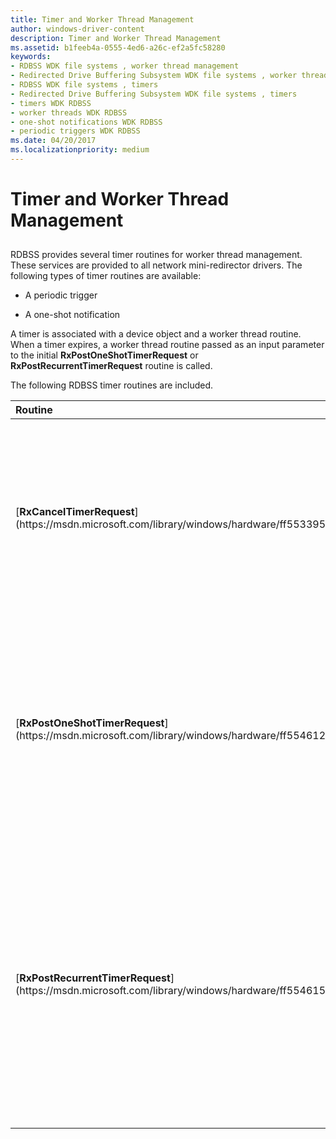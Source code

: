 ```yaml
---
title: Timer and Worker Thread Management
author: windows-driver-content
description: Timer and Worker Thread Management
ms.assetid: b1feeb4a-0555-4ed6-a26c-ef2a5fc58280
keywords:
- RDBSS WDK file systems , worker thread management
- Redirected Drive Buffering Subsystem WDK file systems , worker thread management
- RDBSS WDK file systems , timers
- Redirected Drive Buffering Subsystem WDK file systems , timers
- timers WDK RDBSS
- worker threads WDK RDBSS
- one-shot notifications WDK RDBSS
- periodic triggers WDK RDBSS
ms.date: 04/20/2017
ms.localizationpriority: medium
---
```


# Timer and Worker Thread Management


## <span id="ddk_timer_and_worker_thread_management_if"></span><span id="DDK_TIMER_AND_WORKER_THREAD_MANAGEMENT_IF"></span>


RDBSS provides several timer routines for worker thread management. These services are provided to all network mini-redirector drivers. The following types of timer routines are available:

-   A periodic trigger

-   A one-shot notification

A timer is associated with a device object and a worker thread routine. When a timer expires, a worker thread routine passed as an input parameter to the initial **RxPostOneShotTimerRequest** or **RxPostRecurrentTimerRequest** routine is called.

The following RDBSS timer routines are included.

<table>
<colgroup>
<col width="50%" />
<col width="50%" />
</colgroup>
<thead>
<tr class="header">
<th align="left">Routine</th>
<th align="left">Description</th>
</tr>
</thead>
<tbody>
<tr class="odd">
<td align="left"><p>[<strong>RxCancelTimerRequest</strong>](https://msdn.microsoft.com/library/windows/hardware/ff553395)</p></td>
<td align="left"><p>This routine cancels a timer request. The request to be canceled is identified by a pointer to the routine and a context parameter.</p></td>
</tr>
<tr class="even">
<td align="left"><p>[<strong>RxPostOneShotTimerRequest</strong>](https://msdn.microsoft.com/library/windows/hardware/ff554612)</p></td>
<td align="left"><p>This routine is used by drivers to initialize a one-shot timer request. The worker thread routine passed to this routine is called once when the timer expires.</p></td>
</tr>
<tr class="odd">
<td align="left"><p>[<strong>RxPostRecurrentTimerRequest</strong>](https://msdn.microsoft.com/library/windows/hardware/ff554615)</p></td>
<td align="left"><p>This routine initializes a recurrent timer request. The worker thread routine passed to this routine is called at regular intervals when the recurrent timer fires based on the input parameters to this routine.</p></td>
</tr>
</tbody>
</table>

 

 

 




